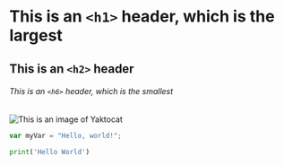 # This is an `<h1>` header, which is the largest

## This is an `<h2>` header

###### This is an `<h6>` header, which is the smallest

![This is an image of Yaktocat](https://octodex.github.com/images/yaktocat.png)

``` javascript
var myVar = "Hello, world!";
```

``` python
print('Hello World')
```
